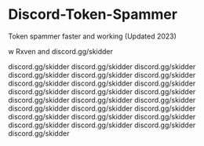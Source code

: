 # Discord-Token-Spammer


Token spammer faster and working (Updated 2023)

w Rxven and discord.gg/skidder


discord.gg/skidder
discord.gg/skidder
discord.gg/skidder
discord.gg/skidder
discord.gg/skidder
discord.gg/skidder
discord.gg/skidder
discord.gg/skidder
discord.gg/skidder
discord.gg/skidder
discord.gg/skidder
discord.gg/skidder
discord.gg/skidder
discord.gg/skidder
discord.gg/skidder
discord.gg/skidder
discord.gg/skidder
discord.gg/skidder
discord.gg/skidder
discord.gg/skidder
discord.gg/skidder
discord.gg/skidder
discord.gg/skidder
discord.gg/skidder
discord.gg/skidder
